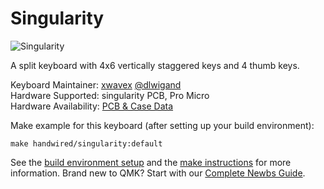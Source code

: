Singularity
===

![Singularity](TODO.png)

A split keyboard with 4x6 vertically staggered keys and 4 thumb keys.

Keyboard Maintainer: [xwavex](https://github.com/xwavex/) [@dlwigand](https://twitter.com/dlwigand)  
Hardware Supported: singularity PCB, Pro Micro  
Hardware Availability: [PCB & Case Data](https://github.com/xwavex/singularity)

Make example for this keyboard (after setting up your build environment):

    make handwired/singularity:default

See the [build environment setup](https://docs.qmk.fm/#/getting_started_build_tools) and the [make instructions](https://docs.qmk.fm/#/getting_started_make_guide) for more information. Brand new to QMK? Start with our [Complete Newbs Guide](https://docs.qmk.fm/#/newbs).
